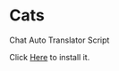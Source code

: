 # Cats
Chat Auto Translator Script

Click [Here](https://github.com/ciberweaboo/cats/raw/main/cats.user.js) to install it.
